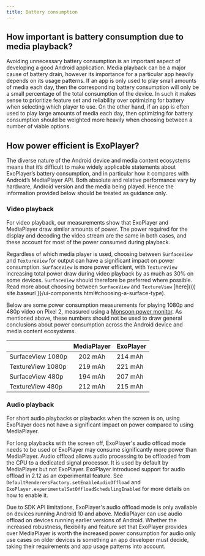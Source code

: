 ```yaml
---
title: Battery consumption
---
```


## How important is battery consumption due to media playback? ##

Avoiding unnecessary battery consumption is an important aspect of developing a
good Android application. Media playback can be a major cause of battery drain,
however its importance for a particular app heavily depends on its usage
patterns. If an app is only used to play small amounts of media each day, then
the corresponding battery consumption will only be a small percentage of the
total consumption of the device. In such it makes sense to prioritize feature
set and reliability over optimizing for battery when selecting which player to
use. On the other hand, if an app is often used to play large amounts of media
each day, then optimizing for battery consumption should be weighted more
heavily when choosing between a number of viable options.

## How power efficient is ExoPlayer? ##

The diverse nature of the Android device and media content ecosystems means that
it’s difficult to make widely applicable statements about ExoPlayer’s battery
consumption, and in particular how it compares with Android’s MediaPlayer API.
Both absolute and relative performance vary by hardware, Android version and the
media being played. Hence the information provided below should be treated as
guidance only.

### Video playback ###

For video playback, our measurements show that ExoPlayer and MediaPlayer draw
similar amounts of power. The power required for the display and decoding the
video stream are the same in both cases, and these account for most of the power
consumed during playback.

Regardless of which media player is used, choosing between `SurfaceView` and
`TextureView` for output can have a significant impact on power consumption.
`SurfaceView` is more power efficient, with `TextureView` increasing total power
draw during video playback by as much as 30% on some devices. `SurfaceView`
should therefore be preferred where possible. Read more about choosing between
`SurfaceView` and `TextureView`
[here]({{ site.baseurl }}/ui-components.html#choosing-a-surface-type).

Below are some power consumption measurements for playing 1080p and 480p video
on Pixel 2, measured using a [Monsoon power monitor][]. As mentioned above,
these numbers should not be used to draw general conclusions about power
consumption across the Android device and media content ecosystems.

|                   | MediaPlayer | ExoPlayer |
|-------------------|:-----------:|:----------|
| SurfaceView 1080p | 202 mAh     | 214 mAh   |
| TextureView 1080p | 219 mAh     | 221 mAh   |
| SurfaceView 480p  | 194 mAh     | 207 mAh   |
| TextureView 480p  | 212 mAh     | 215 mAh   |

### Audio playback ###

For short audio playbacks or playbacks when the screen is on, using ExoPlayer
does not have a significant impact on power compared to using MediaPlayer.

For long playbacks with the screen off, ExoPlayer's audio offload mode needs to
be used or ExoPlayer may consume significantly more power than MediaPlayer.
Audio offload allows audio processing to be offloaded from the CPU to a
dedicated signal processor. It is used by default by MediaPlayer but not
ExoPlayer. ExoPlayer introduced support for audio offload in 2.12 as an
experimental feature. See `DefaultRenderersFactory.setEnableAudioOffload` and
`ExoPlayer.experimentalSetOffloadSchedulingEnabled` for more details on how
to enable it.

Due to SDK API limitations, ExoPlayer's audio offload mode is only available on
devices running Android 10 and above. MediaPlayer can use audio offload on
devices running earlier versions of Android. Whether the increased robustness,
flexibility and feature set that ExoPlayer provides over MediaPlayer is worth
the increased power consumption for audio only use cases on older devices is
something an app developer must decide, taking their requirements and app usage
patterns into account.

[Monsoon power monitor]: https://www.msoon.com/battery-configuration
